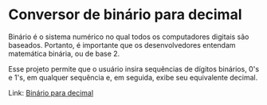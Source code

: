 # Conversor de binário para decimal
 
Binário é o sistema numérico no qual todos os computadores digitais são baseados. Portanto, é importante que os desenvolvedores entendam matemática binária, ou de base 2.

Esse projeto permite que o usuário insira sequências de dígitos binários, 0's e 1's, em qualquer sequência e, em seguida, exibe seu equivalente decimal.

Link: <a href="https://andre-santos-de-souza.github.io/conversor-binario-para-decimal/" target="_blank">Binário para decimal</a>     